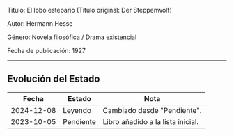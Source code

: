 Título: El lobo estepario (Título original: Der Steppenwolf)

Autor: Hermann Hesse

Género: Novela filosófica / Drama existencial

Fecha de publicación: 1927

---

## Evolución del Estado
| Fecha       | Estado       | Nota                                  |
|-------------|--------------|---------------------------------------|
| 2024-12-08  | Leyendo      | Cambiado desde "Pendiente".           |
| 2023-10-05  | Pendiente    | Libro añadido a la lista inicial.     |
